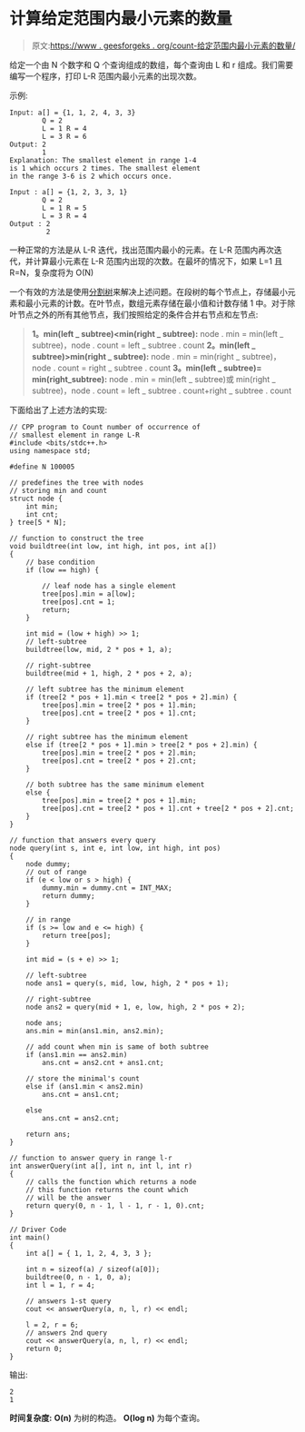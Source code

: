 # 计算给定范围内最小元素的数量

> 原文:[https://www . geesforgeks . org/count-给定范围内最小元素的数量/](https://www.geeksforgeeks.org/count-number-of-smallest-elements-in-given-range/)

给定一个由 N 个数字和 Q 个查询组成的数组，每个查询由 L 和 r 组成。我们需要编写一个程序，打印 L-R 范围内最小元素的出现次数。

示例:

```
Input: a[] = {1, 1, 2, 4, 3, 3}
        Q = 2 
        L = 1 R = 4 
        L = 3 R = 6
Output: 2 
        1 
Explanation: The smallest element in range 1-4 
is 1 which occurs 2 times. The smallest element
in the range 3-6 is 2 which occurs once.  

Input : a[] = {1, 2, 3, 3, 1}
        Q = 2 
        L = 1 R = 5 
        L = 3 R = 4
Output : 2
         2

```

一种正常的方法是从 L-R 迭代，找出范围内最小的元素。在 L-R 范围内再次迭代，并计算最小元素在 L-R 范围内出现的次数。在最坏的情况下，如果 L=1 且 R=N，复杂度将为 O(N)

一个有效的方法是使用[分割树](https://www.geeksforgeeks.org/segment-tree-set-1-range-minimum-query/)来解决上述问题。在段树的每个节点上，存储最小元素和最小元素的计数。在叶节点，数组元素存储在最小值和计数存储 1 中。对于除叶节点之外的所有其他节点，我们按照给定的条件合并右节点和左节点:

> **1。min(left _ subtree)<min(right _ subtree):**
> node . min = min(left _ subtree)，node . count = left _ subtree . count
> **2。min(left _ subtree)>min(right _ subtree):**
> node . min = min(right _ subtree)，node . count = right _ subtree . count
> **3。min(left _ subtree)= min(right_subtree):**
> node . min = min(left _ subtree)或 min(right _ subtree)，node . count = left _ subtree . count+right _ subtree . count

下面给出了上述方法的实现:

```
// CPP program to Count number of occurrence of
// smallest element in range L-R
#include <bits/stdc++.h>
using namespace std;

#define N 100005

// predefines the tree with nodes
// storing min and count
struct node {
    int min;
    int cnt;
} tree[5 * N];

// function to construct the tree
void buildtree(int low, int high, int pos, int a[])
{
    // base condition
    if (low == high) {

        // leaf node has a single element
        tree[pos].min = a[low];
        tree[pos].cnt = 1;
        return;
    }

    int mid = (low + high) >> 1;
    // left-subtree
    buildtree(low, mid, 2 * pos + 1, a);

    // right-subtree
    buildtree(mid + 1, high, 2 * pos + 2, a);

    // left subtree has the minimum element
    if (tree[2 * pos + 1].min < tree[2 * pos + 2].min) {
        tree[pos].min = tree[2 * pos + 1].min;
        tree[pos].cnt = tree[2 * pos + 1].cnt;
    }

    // right subtree has the minimum element
    else if (tree[2 * pos + 1].min > tree[2 * pos + 2].min) {
        tree[pos].min = tree[2 * pos + 2].min;
        tree[pos].cnt = tree[2 * pos + 2].cnt;
    }

    // both subtree has the same minimum element
    else {
        tree[pos].min = tree[2 * pos + 1].min;
        tree[pos].cnt = tree[2 * pos + 1].cnt + tree[2 * pos + 2].cnt;
    }
}

// function that answers every query
node query(int s, int e, int low, int high, int pos)
{
    node dummy;
    // out of range
    if (e < low or s > high) {
        dummy.min = dummy.cnt = INT_MAX;
        return dummy;
    }

    // in range
    if (s >= low and e <= high) {
        return tree[pos];
    }

    int mid = (s + e) >> 1;

    // left-subtree
    node ans1 = query(s, mid, low, high, 2 * pos + 1);

    // right-subtree
    node ans2 = query(mid + 1, e, low, high, 2 * pos + 2);

    node ans;
    ans.min = min(ans1.min, ans2.min);

    // add count when min is same of both subtree
    if (ans1.min == ans2.min)
        ans.cnt = ans2.cnt + ans1.cnt;

    // store the minimal's count
    else if (ans1.min < ans2.min)
        ans.cnt = ans1.cnt;

    else
        ans.cnt = ans2.cnt;

    return ans;
}

// function to answer query in range l-r
int answerQuery(int a[], int n, int l, int r)
{
    // calls the function which returns a node
    // this function returns the count which
    // will be the answer
    return query(0, n - 1, l - 1, r - 1, 0).cnt;
}

// Driver Code
int main()
{
    int a[] = { 1, 1, 2, 4, 3, 3 };

    int n = sizeof(a) / sizeof(a[0]);
    buildtree(0, n - 1, 0, a);
    int l = 1, r = 4;

    // answers 1-st query
    cout << answerQuery(a, n, l, r) << endl;

    l = 2, r = 6;
    // answers 2nd query
    cout << answerQuery(a, n, l, r) << endl;
    return 0;
}
```

输出:

```
2
1

```

**时间复杂度:** **O(n)** 为树的构造。 **O(log n)** 为每个查询。